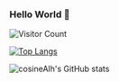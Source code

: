 ### Hello World 👋

![Visitor Count](https://profile-counter.glitch.me/cosineAlh/count.svg)

[![Top Langs](https://github-readme-stats.vercel.app/api/top-langs/?username=cosineAlh&layout=compact)](https://github.com/cosineAlh/github-readme-stats)

![cosineAlh's GitHub stats](https://github-readme-stats.vercel.app/api?username=cosineAlh&show_icons=true&theme=tokyonight)
